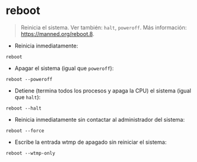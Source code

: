 # reboot

> Reinicia el sistema.
> Ver también: `halt`, `poweroff`.
> Más información: <https://manned.org/reboot.8>.

- Reinicia inmediatamente:

`reboot`

- Apagar el sistema (igual que `poweroff`):

`reboot --poweroff`

- Detiene (termina todos los procesos y apaga la CPU) el sistema (igual que `halt`):

`reboot --halt`

- Reinicia inmediatamente sin contactar al administrador del sistema:

`reboot --force`

- Escribe la entrada wtmp de apagado sin reiniciar el sistema:

`reboot --wtmp-only`
